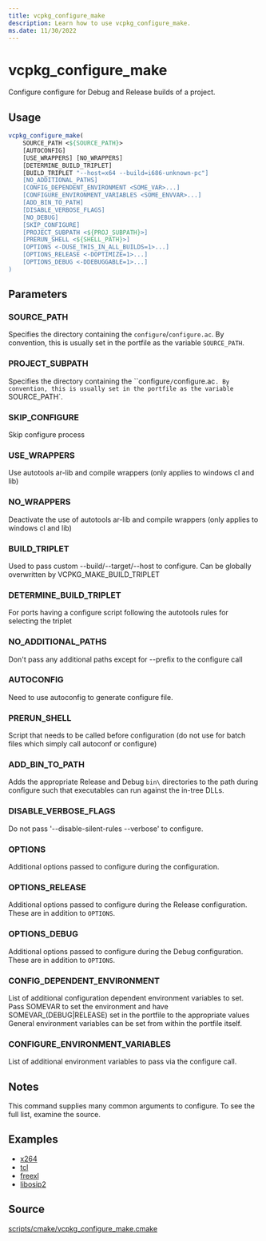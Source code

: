 ```yaml
---
title: vcpkg_configure_make
description: Learn how to use vcpkg_configure_make.
ms.date: 11/30/2022
---
```

# vcpkg_configure_make

Configure configure for Debug and Release builds of a project.

## Usage

```cmake
vcpkg_configure_make(
    SOURCE_PATH <${SOURCE_PATH}>
    [AUTOCONFIG]
    [USE_WRAPPERS] [NO_WRAPPERS]
    [DETERMINE_BUILD_TRIPLET]
    [BUILD_TRIPLET "--host=x64 --build=i686-unknown-pc"]
    [NO_ADDITIONAL_PATHS]
    [CONFIG_DEPENDENT_ENVIRONMENT <SOME_VAR>...]
    [CONFIGURE_ENVIRONMENT_VARIABLES <SOME_ENVVAR>...]
    [ADD_BIN_TO_PATH]
    [DISABLE_VERBOSE_FLAGS]
    [NO_DEBUG]
    [SKIP_CONFIGURE]
    [PROJECT_SUBPATH <${PROJ_SUBPATH}>]
    [PRERUN_SHELL <${SHELL_PATH}>]
    [OPTIONS <-DUSE_THIS_IN_ALL_BUILDS=1>...]
    [OPTIONS_RELEASE <-DOPTIMIZE=1>...]
    [OPTIONS_DEBUG <-DDEBUGGABLE=1>...]
)
```

## Parameters

### SOURCE_PATH

Specifies the directory containing the `configure`/`configure.ac`.
By convention, this is usually set in the portfile as the variable `SOURCE_PATH`.

### PROJECT_SUBPATH

Specifies the directory containing the ``configure`/`configure.ac`.
By convention, this is usually set in the portfile as the variable `SOURCE_PATH`.

### SKIP_CONFIGURE

Skip configure process

### USE_WRAPPERS

Use autotools ar-lib and compile wrappers (only applies to windows cl and lib)

### NO_WRAPPERS

Deactivate the use of autotools ar-lib and compile wrappers (only applies to windows cl and lib)

### BUILD_TRIPLET

Used to pass custom --build/--target/--host to configure. Can be globally overwritten by VCPKG_MAKE_BUILD_TRIPLET

### DETERMINE_BUILD_TRIPLET

For ports having a configure script following the autotools rules for selecting the triplet

### NO_ADDITIONAL_PATHS

Don't pass any additional paths except for --prefix to the configure call

### AUTOCONFIG

Need to use autoconfig to generate configure file.

### PRERUN_SHELL

Script that needs to be called before configuration (do not use for batch files which simply call autoconf or configure)

### ADD_BIN_TO_PATH

Adds the appropriate Release and Debug `bin\` directories to the path during configure such that executables can run against the in-tree DLLs.

### DISABLE_VERBOSE_FLAGS

Do not pass '--disable-silent-rules --verbose' to configure.

### OPTIONS

Additional options passed to configure during the configuration.

### OPTIONS_RELEASE

Additional options passed to configure during the Release configuration. These are in addition to `OPTIONS`.

### OPTIONS_DEBUG

Additional options passed to configure during the Debug configuration. These are in addition to `OPTIONS`.

### CONFIG_DEPENDENT_ENVIRONMENT

List of additional configuration dependent environment variables to set. 
Pass SOMEVAR to set the environment and have SOMEVAR_(DEBUG|RELEASE) set in the portfile to the appropriate values
General environment variables can be set from within the portfile itself. 

### CONFIGURE_ENVIRONMENT_VARIABLES

List of additional environment variables to pass via the configure call. 

## Notes

This command supplies many common arguments to configure. To see the full list, examine the source.

## Examples

- [x264](https://github.com/Microsoft/vcpkg/blob/master/ports/x264/portfile.cmake)
- [tcl](https://github.com/Microsoft/vcpkg/blob/master/ports/tcl/portfile.cmake)
- [freexl](https://github.com/Microsoft/vcpkg/blob/master/ports/freexl/portfile.cmake)
- [libosip2](https://github.com/Microsoft/vcpkg/blob/master/ports/libosip2/portfile.cmake)

## Source

[scripts/cmake/vcpkg\_configure\_make.cmake](https://github.com/Microsoft/vcpkg/blob/master/scripts/cmake/vcpkg_configure_make.cmake)

